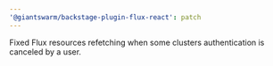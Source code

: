 ```yaml
---
'@giantswarm/backstage-plugin-flux-react': patch
---
```


Fixed Flux resources refetching when some clusters authentication is canceled by a user.
